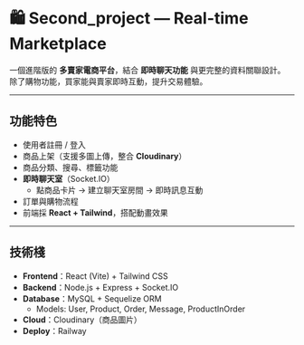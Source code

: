 # 🛍️ Second_project — Real-time Marketplace

一個進階版的 **多賣家電商平台**，結合 **即時聊天功能** 與更完整的資料關聯設計。  
除了購物功能，買家能與賣家即時互動，提升交易體驗。  

---

## 功能特色
- 使用者註冊 / 登入
- 商品上架（支援多圖上傳，整合 **Cloudinary**）
- 商品分類、搜尋、標籤功能
- **即時聊天室**（Socket.IO）
  - 點商品卡片 → 建立聊天室房間 → 即時訊息互動
- 訂單與購物流程
- 前端採 **React + Tailwind**，搭配動畫效果

---

## 技術棧
- **Frontend**：React (Vite) + Tailwind CSS
- **Backend**：Node.js + Express + Socket.IO
- **Database**：MySQL + Sequelize ORM  
  - Models: User, Product, Order, Message, ProductInOrder
- **Cloud**：Cloudinary（商品圖片）
- **Deploy**：Railway
